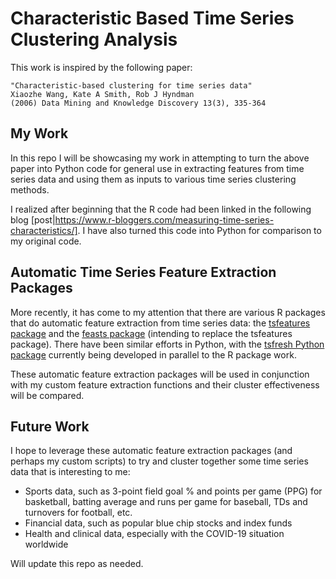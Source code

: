 # Characteristic Based Time Series Clustering Analysis

This work is inspired by the following paper:

```
"Characteristic-based clustering for time series data"
Xiaozhe Wang, Kate A Smith, Rob J Hyndman
(2006) Data Mining and Knowledge Discovery 13(3), 335-364
```

## My Work

In this repo I will be showcasing my work in attempting to turn the above paper into Python code for general use in extracting features from time series data and using them as inputs to various time series clustering methods.

I realized after beginning that the R code had been linked in the following blog [post|https://www.r-bloggers.com/measuring-time-series-characteristics/]. I have also turned this code into Python for comparison to my original code.

## Automatic Time Series Feature Extraction Packages

More recently, it has come to my attention that there are various R packages that do automatic feature extraction from time series data: the [tsfeatures package](https://pkg.robjhyndman.com/tsfeatures/articles/tsfeatures.html) and the [feasts package](https://github.com/tidyverts/feasts) (intending to replace the tsfeatures package). There have been similar efforts in Python, with the [tsfresh Python package](https://github.com/blue-yonder/tsfresh) currently being developed in parallel to the R package work. 

These automatic feature extraction packages will be used in conjunction with my custom feature extraction functions and their cluster effectiveness will be compared.

## Future Work

I hope to leverage these automatic feature extraction packages (and perhaps my custom scripts) to try and cluster together some time series data that is interesting to me:

  - Sports data, such as 3-point field goal % and points per game (PPG) for basketball, batting average and runs per game for baseball, TDs and turnovers for football, etc.
  - Financial data, such as popular blue chip stocks and index funds
  - Health and clinical data, especially with the COVID-19 situation worldwide

Will update this repo as needed.